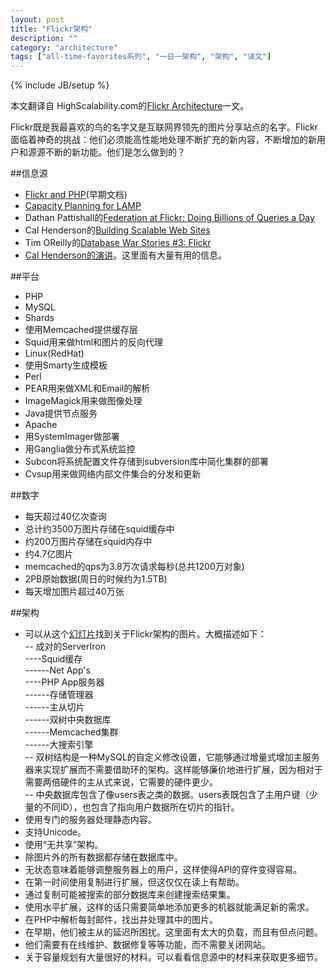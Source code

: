 ```yaml
---
layout: post
title: "Flickr架构"
description: ""
category: "architecture"
tags: ["all-time-favorites系列", "一日一架构", "架构", "译文"]
---
```

{% include JB/setup %}

本文翻译自 HighScalability.com的[Flickr Architecture](http://highscalability.com/flickr-architecture)一文。

Flickr既是我最喜欢的鸟的名字又是互联网界领先的图片分享站点的名字。Flickr面临着神奇的挑战：他们必须能高性能地处理不断扩充的新内容，不断增加的新用户和源源不断的新功能。他们是怎么做到的？

##信息源
* [Flickr and PHP](http://www.niallkennedy.com/blog/uploads/flickr_php.pdf)(早期文档)  
* [Capacity Planning for LAMP](http://www.kitchensoap.com/talks/MySQLConf2007-Capacity.pdf)  
* Dathan Pattishall的[Federation at Flickr: Doing Billions of Queries a Day](http://mysqldba.blogspot.com/2008/04/mysql-uc-2007-presentation-file.html)  
* Cal Henderson的[Building Scalable Web Sites](http://highscalability.com/book-building-scalable-web-sites)  
* Tim OReilly的[Database War Stories #3: Flickr ](http://radar.oreilly.com/archives/2006/04/database_war_stories_3_flickr.html)  
* [Cal Henderson的演讲](http://www.iamcal.com/talks/)。这里面有大量有用的信息。  

##平台
* PHP  
* MySQL  
* Shards  
* 使用Memcached提供缓存层  
* Squid用来做html和图片的反向代理  
* Linux(RedHat)  
* 使用Smarty生成模板  
* Perl  
* PEAR用来做XML和Email的解析  
* ImageMagick用来做图像处理  
* Java提供节点服务  
* Apache  
* 用SystemImager做部署  
* 用Ganglia做分布式系统监控  
* Subcon将系统配置文件存储到subversion库中简化集群的部署  
* Cvsup用来做网络内部文件集合的分发和更新

##数字
* 每天超过40亿次查询  
* 总计约3500万图片存储在squid缓存中  
* 约200万图片存储在squid内存中  
* 约4.7亿图片  
* memcached的qps为3.8万次请求每秒(总共1200万对象)  
* 2PB原始数据(周日的时候约为1.5TB)  
* 每天增加图片超过40万张  

##架构
* 可以从这个[幻灯片](http://www.slideshare.net/techdude/scalable-web-architectures-common-patterns-and-approaches/138)找到关于Flickr架构的图片。大概描述如下：  
  -- 成对的ServerIron  
  ----Squid缓存  
  ------Net App's  
  ----PHP App服务器  
  ------存储管理器  
  ------主从切片  
  ------双树中央数据库  
  ------Memcached集群  
  ------大搜索引擎  
  -- 双树结构是一种MySQL的自定义修改设置，它能够通过增量式增加主服务器来实现扩展而不需要借助环的架构。这样能够廉价地进行扩展，因为相对于需要两倍硬件的主从式来说，它需要的硬件更少。  
  -- 中央数据库包含了像users表之类的数据。users表既包含了主用户键（少量的不同ID），也包含了指向用户数据所在切片的指针。  
* 使用专门的服务器处理静态内容。  
* 支持Unicode。  
* 使用“无共享”架构。  
* 除图片外的所有数据都存储在数据库中。  
* 无状态意味着能够调整服务器上的用户，这样使得API的穿件变得容易。  
* 在第一时间使用复制进行扩展，但这仅仅在读上有帮助。  
* 通过复制可能被搜索的部分数据库来创建搜索结果集。  
* 使用水平扩展，这样的话只需要简单地添加更多的机器就能满足新的需求。  
* 在PHP中解析每封邮件，找出并处理其中的图片。  
* 在早期，他们被主从的延迟所困扰。这里面有太大的负载，而且有但点问题。  
* 他们需要有在线维护、数据修复等等功能，而不需要关闭网站。  
* 关于容量规划有大量很好的材料。可以看看信息源中的材料来获取更多细节。  









